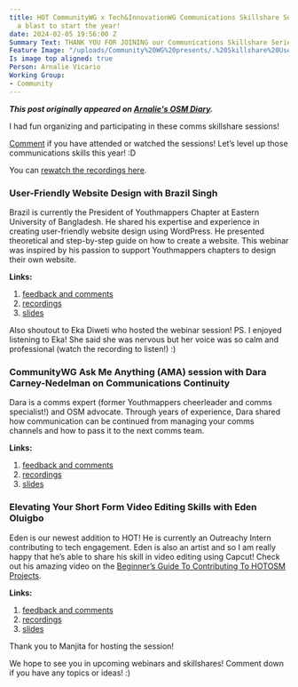 ```yaml
---
title: HOT CommunityWG x Tech&InnovationWG Communications Skillshare Series - what
  a blast to start the year!
date: 2024-02-05 19:56:00 Z
Summary Text: THANK YOU FOR JOINING our Communications Skillshare Series!
Feature Image: "/uploads/Community%20WG%20presents/.%20Skillshare%20User-Friendly%20Website%20Design-19%20January%202023%20%20(1).png"
Is image top aligned: true
Person: Arnalie Vicario
Working Group:
- Community
---
```


***This post originally appeared on [Arnalie's OSM Diary](https://www.openstreetmap.org/user/arnalielsewhere/diary/403392).***

I had fun organizing and participating in these comms skillshare sessions!

[Comment](https://www.openstreetmap.org/user/arnalielsewhere/diary/403392) if you have attended or watched the sessions! Let’s level up those communications skills this year! :D

You can [rewatch the recordings here](http://tinyurl.com/CommunityWG-2024JanWebinars).

### User-Friendly Website Design with Brazil Singh

Brazil is currently the President of Youthmappers Chapter at Eastern University of Bangladesh. He shared his expertise and experience in creating user-friendly website design using WordPress. He presented theoretical and step-by-step guide on how to create a website. This webinar was inspired by his passion to support Youthmappers chapters to design their own website.

**Links:**

1. [feedback and comments](https://loomio.hotosm.org/d/LNXYB2lU/)
2. [recordings](https://www.youtube.com/watch?v=O9FmQPWJE9M)
3. [slides](https://www.canva.com/design/DAF6GzKB63w/AXktfM_zqSgPRU-8Er7CCQ/view?utm_content=DAF6GzKB63w&utm_campaign=designshare&utm_medium=link&utm_source=editor)

Also shoutout to Eka Diweti who hosted the webinar session! PS. I enjoyed listening to Eka! She said she was nervous but her voice was so calm and professional (watch the recording to listen!) :)

### CommunityWG Ask Me Anything (AMA) session with Dara Carney-Nedelman on Communications Continuity

Dara is a comms expert (former Youthmappers cheerleader and comms specialist!) and OSM advocate. Through years of experience, Dara shared how communication can be continued from managing your comms channels and how to pass it to the next comms team.

**Links:**

1. [feedback and comments](https://loomio.hotosm.org/d/WA1x7c80/)
2. [recordings](https://www.youtube.com/watch?v=9MD1PehAi9U)
3. [slides](https://www.canva.com/design/DAF6GzKB63w/AXktfM_zqSgPRU-8Er7CCQ/view?utm_content=DAF6GzKB63w&utm_campaign=designshare&utm_medium=link&utm_source=editor)

### Elevating Your Short Form Video Editing Skills with Eden Oluigbo

Eden is our newest addition to HOT! He is currently an Outreachy Intern contributing to tech engagement. Eden is also an artist and so I am really happy that he’s able to share his skill in video editing using Capcut! Check out his amazing video on the [Beginner’s Guide To Contributing To HOTOSM Projects](https://youtu.be/gnr7mMSDCS4).

**Links:**

1. [feedback and comments](https://loomio.hotosm.org/d/uZzL92Dl/)
2. [recordings](https://www.youtube.com/watch?v=7DJsN1meXKw)
3. [slides](https://docs.google.com/presentation/d/1TfwqgIi4Is_f_HwUosIGmTvKVIx0fxZRRFq_Ba0GXFM/edit#slide=id.g2905101aaeb_0_0)

Thank you to Manjita for hosting the session!

We hope to see you in upcoming webinars and skillshares! Comment down if you have any topics or ideas! :)